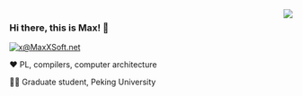 <img align='right' src="https://github-readme-stats.vercel.app/api?username=MaxXSoft&hide_border=true&show_icons=true&theme=dark">

### Hi there, this is Max! 👋

[![x@MaxXSoft.net](https://img.shields.io/static/v1?label=x@MaxXSoft.net&message=%20&color=blue&logo=gmail&style=flat-square&logoColor=white)](mailto:x@MaxXSoft.net)

❤️ PL, compilers, computer architecture

👨‍🎓 Graduate student, Peking University
